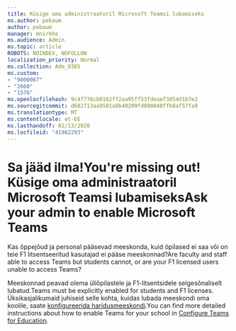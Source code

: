 ```yaml
---
title: Küsige oma administraatoril Microsoft Teamsi lubamiseks
ms.author: pebaum
author: pebaum
manager: mnirkhe
ms.audience: Admin
ms.topic: article
ROBOTS: NOINDEX, NOFOLLOW
localization_priority: Normal
ms.collection: Adm_O365
ms.custom:
- "9000067"
- "2660"
- "1576"
ms.openlocfilehash: 9c4f776cb0162ff2aa95ff53fdeaef3d54d1b7e2
ms.sourcegitcommit: d682713aa9581a8b40209fd890048ffb8af57fa9
ms.translationtype: MT
ms.contentlocale: et-EE
ms.lasthandoff: 02/13/2020
ms.locfileid: "41962293"
---
```

# <a name="youre-missing-out-ask-your-admin-to-enable-microsoft-teams"></a><span data-ttu-id="d8e9b-102">Sa jääd ilma!</span><span class="sxs-lookup"><span data-stu-id="d8e9b-102">You're missing out!</span></span> <span data-ttu-id="d8e9b-103">Küsige oma administraatoril Microsoft Teamsi lubamiseks</span><span class="sxs-lookup"><span data-stu-id="d8e9b-103">Ask your admin to enable Microsoft Teams</span></span>

<span data-ttu-id="d8e9b-104">Kas õppejõud ja personal pääsevad meeskonda, kuid õpilased ei saa või on teie F1 litsentseeritud kasutajad ei pääse meeskonnad?</span><span class="sxs-lookup"><span data-stu-id="d8e9b-104">Are faculty and staff able to access Teams but students cannot, or are your F1 licensed users unable to access Teams?</span></span>

<span data-ttu-id="d8e9b-105">Meeskonnad peavad olema üliõpilastele ja F1-litsentsidele selgesõnaliselt lubatud.</span><span class="sxs-lookup"><span data-stu-id="d8e9b-105">Teams must be explicitly enabled for students and F1 licenses.</span></span> <span data-ttu-id="d8e9b-106">Üksikasjalikumaid juhiseid selle kohta, kuidas lubada meeskondi oma koolile, saate [konfigureerida haridusmeeskondi](https://docs.microsoft.com/microsoft-365/education/deploy/set-up-teams-for-education).</span><span class="sxs-lookup"><span data-stu-id="d8e9b-106">You can find more detailed instructions about how to enable Teams for your school in [Configure Teams for Education](https://docs.microsoft.com/microsoft-365/education/deploy/set-up-teams-for-education).</span></span> 